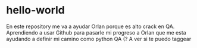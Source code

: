 # hello-world
En este repository me va a ayudar Orlan porque es alto crack en QA.
Aprendiendo a usar Github para pasarle mi progreso a Orlan que me esta ayudando a definir mi camino como python QA (? 
A ver si te puedo taggear
